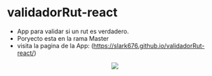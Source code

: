# validadorRut-react
- App para validar si un rut es verdadero.
- Poryecto esta en la rama Master
- visita la pagina de la App: (https://slark676.github.io/validadorRut-react/)

<p align="center" >
     <img src="[https://github.com/Juan-Matias/CarreteCervecero/blob/1715ae11ab8559408ee5ce923793d675f1470784/Background.png](https://github.com/Slark676/validadorRut-react/blob/main/App%20Validador%20Rut.png)" >
</p>

